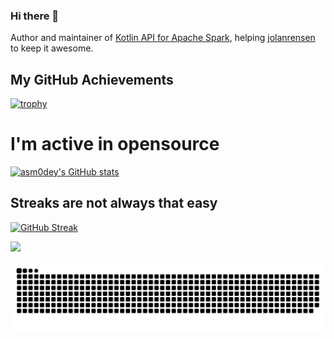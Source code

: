 ### Hi there 👋

[//]: # (should not be visible)

Author and maintainer of [Kotlin API for Apache Spark](https://github.com/JetBrains/kotlin-spark-api), helping [jolanrensen](https://github.com/jolanrensen) to keep it awesome.

## My GitHub Achievements

[![trophy](https://github-profile-trophy.vercel.app/?username=asm0dey&theme=gruvbox&no-frame=true&column=4)](https://github.com/ryo-ma/github-profile-trophy)

# I'm active in opensource

[![asm0dey's GitHub stats](https://github-readme-stats.vercel.app/api?username=asm0dey&count_private=true&theme=gruvbox&hide_border=true)](https://github.com/anuraghazra/github-readme-stats)

## Streaks are not always that easy

 [![GitHub Streak](https://github-readme-streak-stats.herokuapp.com?user=asm0dey&theme=gruvbox&hide_border=true&date_format=%5BY%2F%5Dn%2Fj)](https://git.io/streak-stats) 
 
 ![](https://raw.githubusercontent.com/asm0dey/asm0dey/output/github-contribution-grid-snake.svg)

 <picture>
  <source media="(prefers-color-scheme: dark)" srcset="github-snake-dark.svg" />
  <source media="(prefers-color-scheme: light)" srcset="github-snake.svg" />
  <img alt="github-snake" src="github-snake.svg" />
</picture>


<!--
**asm0dey/asm0dey** is a ✨ _special_ ✨ repository because its `README.md` (this file) appears on your GitHub profile.

Here are some ideas to get you started:

- 🔭 I’m currently working on ...
- 🌱 I’m currently learning ...
- 👯 I’m looking to collaborate on ...
- 🤔 I’m looking for help with ...
- 💬 Ask me about ...
- 📫 How to reach me: ...
- 😄 Pronouns: ...
- ⚡ Fun fact: ...
-->
